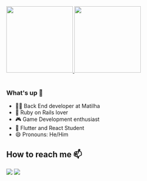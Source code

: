 <link rel="stylesheet" href="https://cdn.jsdelivr.net/gh/devicons/devicon@v2.13.0/devicon.min.css">


<div>
    <a href="https://github.com/mateussenne"> 
        <img height="175rem" src="https://github-readme-stats.vercel.app/api?username=mateussenne&show_icons=true">
        <img height="175rem" src="https://github-readme-stats.vercel.app/api/top-langs/?username=mateussenne&layout=compact">
    </a>
</div>
<br/>



### What's up 👋
- 👨‍💻 Back End developer at Matilha
- 💎 Ruby on Rails lover
- 🎮 Game Development enthusiast
- 📱 Flutter and React Student
- 😄 Pronouns: He/Him

<!--## Languages 
<i class="devicon-ruby-plain-wordmark colored"></i>
<i class="devicon-flutter-plain colored"></i>
<i class="devicon-react-original-wordmark colored"></i>
<i class="devicon-csharp-plain-wordmark colored"></i>
<i class="devicon-unity-original-wordmark colored"></i> -->

## How to reach me 📫
<a href="mailto:mateussenne@gmail.com"><img src="https://camo.githubusercontent.com/927d6b3961fa048ff7303daf291cb5869dfa25018997cf8c1373c2f6a85b1458/68747470733a2f2f696d672e736869656c64732e696f2f62616467652f2d476d61696c2d2532333333333f7374796c653d666f722d7468652d6261646765266c6f676f3d676d61696c266c6f676f436f6c6f723d7768697465" data-canonical-src="https://img.shields.io/badge/-Gmail-%23333?style=for-the-badge&amp;logo=gmail&amp;logoColor=white" style="max-width:100%;"></a>
<a href="https://www.linkedin.com/in/mateussenne/" rel="nofollow"><img src="https://camo.githubusercontent.com/c00f87aeebbec37f3ee0857cc4c20b21fefde8a96caf4744383ebfe44a47fe3f/68747470733a2f2f696d672e736869656c64732e696f2f62616467652f2d4c696e6b6564496e2d2532333030373742353f7374796c653d666f722d7468652d6261646765266c6f676f3d6c696e6b6564696e266c6f676f436f6c6f723d7768697465" data-canonical-src="https://img.shields.io/badge/-LinkedIn-%230077B5?style=for-the-badge&amp;logo=linkedin&amp;logoColor=white" style="max-width:100%;"></a>

